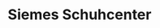 ---
title: "Siemes Schuhcenter"
url: /nuernberg/siemes-schuhcenter-gibitzenhofstrasse/
shop: Schuhe
---